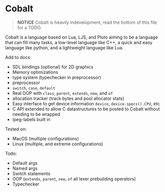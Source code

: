 # Cobalt
> **NOTICE** Cobalt is heavily indevelopment, read the bottom of this file for a TODO.

Cobalt is a language based on Lua, LJS, and Pluto aiming to be a language that can fill many tasks, a
low-level language like C++, a quick and easy language like python, and a lightweight language like Lua.

Add to docs:
- SDL bindings (optional) for 2D graphics
- Memory optimizations
- type system (typechecker in preprocessor)
- preprocessor
- `switch`, `case`, `default`
- Real OOP with `class`, `parent`, `extends`, `new`, and `of`
- allocation tracker (track bytes and pool allocator stats)
- Easy interface to get device information `device`, `device.specs().CPU`, etc
- C API extended to allow C datastructures to be posted to Cobalt without needing to be wrapped
- lpeg-labels built in

Tested on:
- MacOS (multiple configurations)
- Linux (multiple, and extreme configurations)

Todo:
- Default args
- Named args
- Switch statements
- OOP (`extends`, `parent`, `new`, `of` all lexer prebuilding operators)
- Typechecker
